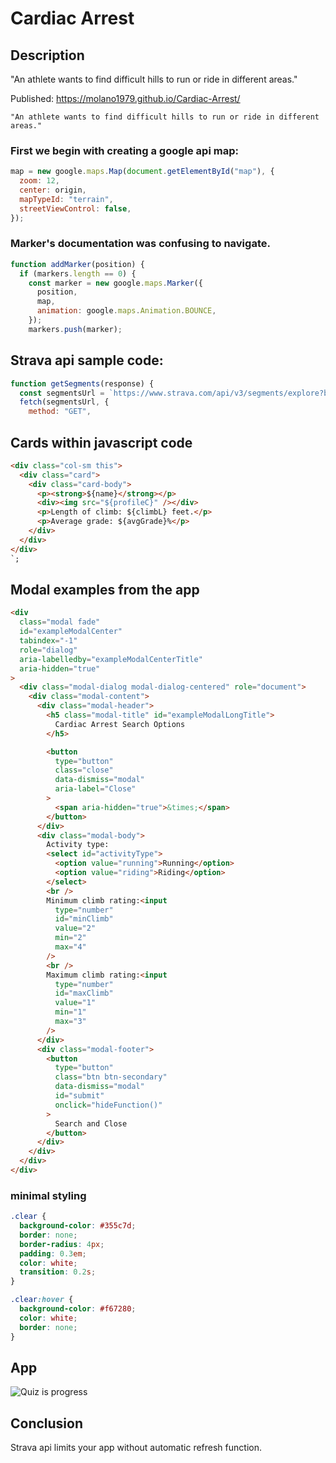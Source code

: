 # Cardiac Arrest

## Description

"An athlete wants to find difficult hills to run or ride in different areas."

Published: https://molano1979.github.io/Cardiac-Arrest/

```
"An athlete wants to find difficult hills to run or ride in different areas."
```

### First we begin with creating a google api map:

```javascript
map = new google.maps.Map(document.getElementById("map"), {
  zoom: 12,
  center: origin,
  mapTypeId: "terrain",
  streetViewControl: false,
});
```

### Marker's documentation was confusing to navigate.

```javascript
function addMarker(position) {
  if (markers.length == 0) {
    const marker = new google.maps.Marker({
      position,
      map,
      animation: google.maps.Animation.BOUNCE,
    });
    markers.push(marker);
```

## Strava api sample code:

```javascript
function getSegments(response) {
  const segmentsUrl = `https://www.strava.com/api/v3/segments/explore?bounds=${boundsArr}&activity_type=${activityType}&min_cat=${minClimb}&max_cat=${maxClimb}?access_token=${access_token}`;
  fetch(segmentsUrl, {
    method: "GET",
```

## Cards within javascript code

```html
<div class="col-sm this">
  <div class="card">
    <div class="card-body">
      <p><strong>${name}</strong></p>
      <div><img src="${profileC}" /></div>
      <p>Length of climb: ${climbL} feet.</p>
      <p>Average grade: ${avgGrade}%</p>
    </div>
  </div>
</div>
`;
```

## Modal examples from the app

```html
<div
  class="modal fade"
  id="exampleModalCenter"
  tabindex="-1"
  role="dialog"
  aria-labelledby="exampleModalCenterTitle"
  aria-hidden="true"
>
  <div class="modal-dialog modal-dialog-centered" role="document">
    <div class="modal-content">
      <div class="modal-header">
        <h5 class="modal-title" id="exampleModalLongTitle">
          Cardiac Arrest Search Options
        </h5>

        <button
          type="button"
          class="close"
          data-dismiss="modal"
          aria-label="Close"
        >
          <span aria-hidden="true">&times;</span>
        </button>
      </div>
      <div class="modal-body">
        Activity type:
        <select id="activityType">
          <option value="running">Running</option>
          <option value="riding">Riding</option>
        </select>
        <br />
        Minimum climb rating:<input
          type="number"
          id="minClimb"
          value="2"
          min="2"
          max="4"
        />
        <br />
        Maximum climb rating:<input
          type="number"
          id="maxClimb"
          value="1"
          min="1"
          max="3"
        />
      </div>
      <div class="modal-footer">
        <button
          type="button"
          class="btn btn-secondary"
          data-dismiss="modal"
          id="submit"
          onclick="hideFunction()"
        >
          Search and Close
        </button>
      </div>
    </div>
  </div>
</div>
```

### minimal styling

```css
.clear {
  background-color: #355c7d;
  border: none;
  border-radius: 4px;
  padding: 0.3em;
  color: white;
  transition: 0.2s;
}

.clear:hover {
  background-color: #f67280;
  color: white;
  border: none;
}
```

## App

![Quiz is progress](screen.png)

## Conclusion

Strava api limits your app without automatic refresh function.
